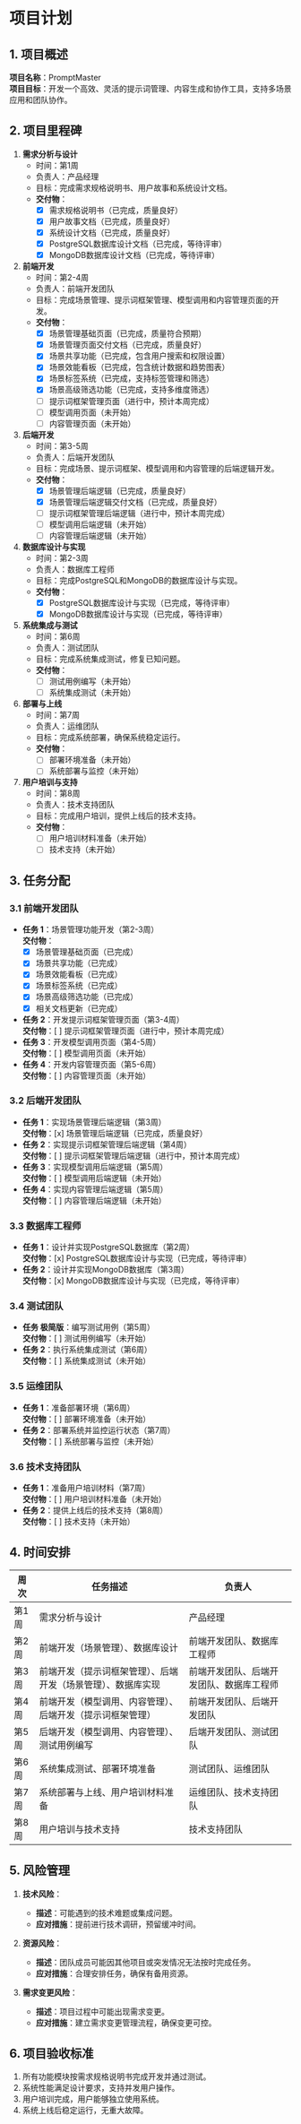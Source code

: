 # 项目计划

## 1. 项目概述
**项目名称**：PromptMaster  
**项目目标**：开发一个高效、灵活的提示词管理、内容生成和协作工具，支持多场景应用和团队协作。

## 2. 项目里程碑
1. **需求分析与设计**  
   - 时间：第1周  
   - 负责人：产品经理  
   - 目标：完成需求规格说明书、用户故事和系统设计文档。
   - **交付物**：
     - [x] 需求规格说明书（已完成，质量良好）
     - [x] 用户故事文档（已完成，质量良好）
     - [x] 系统设计文档（已完成，质量良好）
     - [x] PostgreSQL数据库设计文档（已完成，等待评审）
     - [x] MongoDB数据库设计文档（已完成，等待评审）

2. **前端开发**  
   - 时间：第2-4周  
   - 负责人：前端开发团队  
   - 目标：完成场景管理、提示词框架管理、模型调用和内容管理页面的开发。
   - **交付物**：
     - [x] 场景管理基础页面（已完成，质量符合预期）
     - [x] 场景管理页面交付文档（已完成，质量良好）
     - [x] 场景共享功能（已完成，包含用户搜索和权限设置）
     - [x] 场景效能看板（已完成，包含统计数据和趋势图表）
     - [x] 场景标签系统（已完成，支持标签管理和筛选）
     - [x] 场景高级筛选功能（已完成，支持多维度筛选）
     - [ ] 提示词框架管理页面（进行中，预计本周完成）
     - [ ] 模型调用页面（未开始）
     - [ ] 内容管理页面（未开始）

3. **后端开发**  
   - 时间：第3-5周  
   - 负责人：后端开发团队  
   - 目标：完成场景、提示词框架、模型调用和内容管理的后端逻辑开发。
   - **交付物**：
     - [x] 场景管理后端逻辑（已完成，质量良好）
     - [x] 场景管理后端逻辑交付文档（已完成，质量良好）
     - [ ] 提示词框架管理后端逻辑（进行中，预计本周完成）
     - [ ] 模型调用后端逻辑（未开始）
     - [ ] 内容管理后端逻辑（未开始）

4. **数据库设计与实现**  
   - 时间：第2-3周  
   - 负责人：数据库工程师  
   - 目标：完成PostgreSQL和MongoDB的数据库设计与实现。
   - **交付物**：
     - [x] PostgreSQL数据库设计与实现（已完成，等待评审）
     - [x] MongoDB数据库设计与实现（已完成，等待评审）

5. **系统集成与测试**  
   - 时间：第6周  
   - 负责人：测试团队  
   - 目标：完成系统集成测试，修复已知问题。
   - **交付物**：
     - [ ] 测试用例编写（未开始）
     - [ ] 系统集成测试（未开始）

6. **部署与上线**  
   - 时间：第7周  
   - 负责人：运维团队  
   - 目标：完成系统部署，确保系统稳定运行。
   - **交付物**：
     - [ ] 部署环境准备（未开始）
     - [ ] 系统部署与监控（未开始）

7. **用户培训与支持**  
   - 时间：第8周  
   - 负责人：技术支持团队  
   - 目标：完成用户培训，提供上线后的技术支持。
   - **交付物**：
     - [ ] 用户培训材料准备（未开始）
     - [ ] 技术支持（未开始）

## 3. 任务分配
### 3.1 前端开发团队
- **任务 1**：场景管理功能开发（第2-3周）  
  **交付物**：
  - [x] 场景管理基础页面（已完成）
  - [x] 场景共享功能（已完成）
  - [x] 场景效能看板（已完成）
  - [x] 场景标签系统（已完成）
  - [x] 场景高级筛选功能（已完成）
  - [x] 相关文档更新（已完成）
- **任务 2**：开发提示词框架管理页面（第3-4周）  
  **交付物**：[ ] 提示词框架管理页面（进行中，预计本周完成）
- **任务 3**：开发模型调用页面（第4-5周）  
  **交付物**：[ ] 模型调用页面（未开始）
- **任务 4**：开发内容管理页面（第5-6周）  
  **交付物**：[ ] 内容管理页面（未开始）

### 3.2 后端开发团队
- **任务 1**：实现场景管理后端逻辑（第3周）  
  **交付物**：[x] 场景管理后端逻辑（已完成，质量良好）
- **任务 2**：实现提示词框架管理后端逻辑（第4周）  
  **交付物**：[ ] 提示词框架管理后端逻辑（进行中，预计本周完成）
- **任务 3**：实现模型调用后端逻辑（第5周）  
  **交付物**：[ ] 模型调用后端逻辑（未开始）
- **任务 4**：实现内容管理后端逻辑（第5周）  
  **交付物**：[ ] 内容管理后端逻辑（未开始）

### 3.3 数据库工程师
- **任务 1**：设计并实现PostgreSQL数据库（第2周）  
  **交付物**：[x] PostgreSQL数据库设计与实现（已完成，等待评审）
- **任务 2**：设计并实现MongoDB数据库（第3周）  
  **交付物**：[x] MongoDB数据库设计与实现（已完成，等待评审）

### 3.4 测试团队
- **任务 极简版**：编写测试用例（第5周）  
  **交付物**：[ ] 测试用例编写（未开始）
- **任务 2**：执行系统集成测试（第6周）  
  **交付物**：[ ] 系统集成测试（未开始）

### 3.5 运维团队
- **任务 1**：准备部署环境（第6周）  
  **交付物**：[ ] 部署环境准备（未开始）
- **任务 2**：部署系统并监控运行状态（第7周）  
  **交付物**：[ ] 系统部署与监控（未开始）

### 3.6 技术支持团队
- **任务 1**：准备用户培训材料（第7周）  
  **交付物**：[ ] 用户培训材料准备（未开始）
- **任务 2**：提供上线后的技术支持（第8周）  
  **交付物**：[ ] 技术支持（未开始）

## 4. 时间安排
| 周次 | 任务描述 | 负责人 |
|------|----------|--------|
| 第1周 | 需求分析与设计 | 产品经理 |
| 第2周 | 前端开发（场景管理）、数据库设计 | 前端开发团队、数据库工程师 |
| 第3周 | 前端开发（提示词框架管理）、后端开发（场景管理）、数据库实现 | 前端开发团队、后端开发团队、数据库工程师 |
| 第4周 | 前端开发（模型调用、内容管理）、后端开发（提示词框架管理） | 前端开发团队、后端开发团队 |
| 第5周 | 后端开发（模型调用、内容管理）、测试用例编写 | 后端开发团队、测试团队 |
| 第6周 | 系统集成测试、部署环境准备 | 测试团队、运维团队 |
| 第7周 | 系统部署与上线、用户培训材料准备 | 运维团队、技术支持团队 |
| 第8周 | 用户培训与技术支持 | 技术支持团队 |

## 5. 风险管理
1. **技术风险**：  
   - **描述**：可能遇到的技术难题或集成问题。  
   - **应对措施**：提前进行技术调研，预留缓冲时间。

2. **资源风险**：  
   - **描述**：团队成员可能因其他项目或突发情况无法按时完成任务。  
   - **应对措施**：合理安排任务，确保有备用资源。

3. **需求变更风险**：  
   - **描述**：项目过程中可能出现需求变更。  
   - **应对措施**：建立需求变更管理流程，确保变更可控。

## 6. 项目验收标准
1. 所有功能模块按需求规格说明书完成开发并通过测试。
2. 系统性能满足设计要求，支持并发用户操作。
3. 用户培训完成，用户能够独立使用系统。
4. 系统上线后稳定运行，无重大故障。
